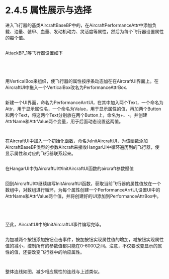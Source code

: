 # 2.4.5 属性展示与选择

进入飞行器的基类AircraftBaseBP中的，在AircraftPerformanceAttr中添加负载、油量、装甲、血量、发动机动力、灵活度等属性，然后为每个飞行器设置属性的每个值。

<figure><img src="../../.gitbook/assets/image (252).png" alt=""><figcaption></figcaption></figure>

AttackBP\_1等飞行器设置如下

<figure><img src="../../.gitbook/assets/image (232).png" alt=""><figcaption></figcaption></figure>

<figure><img src="../../.gitbook/assets/image (280).png" alt=""><figcaption></figcaption></figure>

<figure><img src="../../.gitbook/assets/image (266).png" alt=""><figcaption></figcaption></figure>

<figure><img src="../../.gitbook/assets/image (282).png" alt=""><figcaption></figcaption></figure>

用VerticalBox来组织，使飞行器的属性按序条动态加在在AircraftUI界面上。在AircraftUI中拖入一个VerticalBox改名为PerformanceAttrBox.

<figure><img src="../../.gitbook/assets/image (213).png" alt=""><figcaption></figcaption></figure>

新建一个UI界面，命名为PerformanceArrtUI，在其中加入两个Text，一个命名为Attr，用于显示属性名，一个命名为Value，用于显示属性的值，再加两个Button和两个Text，将这两个Text分别放在两个Button上，命名为+、-。并创建AttrName和AttrValue两个变量，用于后面动态设置这两值。

<figure><img src="../../.gitbook/assets/image (211).png" alt=""><figcaption></figcaption></figure>

<figure><img src="../../.gitbook/assets/image (235).png" alt=""><figcaption></figcaption></figure>

在AircraftUI中加入一个初始化函数，命名为InitAircraftUI，为该函数添加AircraftBaseBP类型的参数Aircraft来接收HangarUI中循环遍历到的飞行器，使显示属性和对应的飞行器联系起来。

<figure><img src="../../.gitbook/assets/image (152).png" alt=""><figcaption></figcaption></figure>

在HangarUI中为AircraftUI中InitAircraftUI函数的aircraft参数赋值

<figure><img src="../../.gitbook/assets/image (128).png" alt=""><figcaption></figcaption></figure>

回到AircraftUI中继续编写InitAircraftUI函数，获取当前飞行器的属性值放在一个数组中，对数组进行循环，为每个属性创建一个PerformanceArrtUI,设置UI中的AttrName和AttrValue两个值，并将创建好的UI添加到PerformanceAttrBox中。

<figure><img src="../../.gitbook/assets/image (137).png" alt=""><figcaption></figcaption></figure>

<figure><img src="../../.gitbook/assets/image (153).png" alt=""><figcaption></figcaption></figure>

<figure><img src="../../.gitbook/assets/image (133).png" alt=""><figcaption></figcaption></figure>

<figure><img src="../../.gitbook/assets/image (103).png" alt=""><figcaption></figcaption></figure>

至此，AircraftUI中的InitAircraftUI事件编写完毕。

<figure><img src="../../.gitbook/assets/image (189).png" alt=""><figcaption></figcaption></figure>

为加减两个按钮添加按钮点击事件，按加按钮实现属性值的增加，减按钮实现属性值的减小，控制所有的参数值都只能在0-6000之间。注意，不仅要改变显示的属性的值，还要改变飞行器中的响应属性。

<figure><img src="../../.gitbook/assets/image (168).png" alt=""><figcaption></figcaption></figure>

<figure><img src="../../.gitbook/assets/image (160).png" alt=""><figcaption></figcaption></figure>

整体连线如图，减少相应属性的连线与上述类似。

<figure><img src="../../.gitbook/assets/image (169).png" alt=""><figcaption></figcaption></figure>

<figure><img src="../../.gitbook/assets/image (156).png" alt=""><figcaption></figcaption></figure>
